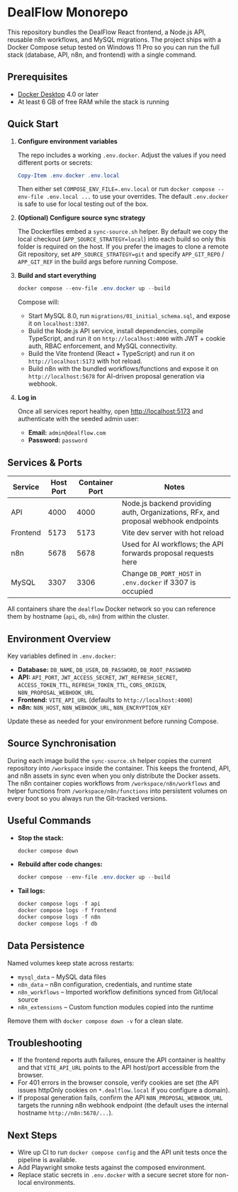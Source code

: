 # DealFlow Monorepo

This repository bundles the DealFlow React frontend, a Node.js API, reusable n8n workflows, and MySQL migrations. The project ships with a Docker Compose setup tested on Windows 11 Pro so you can run the full stack (database, API, n8n, and frontend) with a single command.

## Prerequisites

- [Docker Desktop](https://www.docker.com/products/docker-desktop/) 4.0 or later
- At least 6 GB of free RAM while the stack is running

## Quick Start

1. **Configure environment variables**

   The repo includes a working `.env.docker`. Adjust the values if you need different ports or secrets:

   ```powershell
   Copy-Item .env.docker .env.local
   ```

   Then either set `COMPOSE_ENV_FILE=.env.local` or run `docker compose --env-file .env.local ...` to use your overrides. The default `.env.docker` is safe to use for local testing out of the box.

2. **(Optional) Configure source sync strategy**

   The Dockerfiles embed a `sync-source.sh` helper. By default we copy the local checkout (`APP_SOURCE_STRATEGY=local`) into each build so only this folder is required on the host. If you prefer the images to clone a remote Git repository, set `APP_SOURCE_STRATEGY=git` and specify `APP_GIT_REPO` / `APP_GIT_REF` in the build args before running Compose.

3. **Build and start everything**

   ```powershell
   docker compose --env-file .env.docker up --build
   ```

   Compose will:

   - Start MySQL 8.0, run `migrations/01_initial_schema.sql`, and expose it on `localhost:3307`.
   - Build the Node.js API service, install dependencies, compile TypeScript, and run it on `http://localhost:4000` with JWT + cookie auth, RBAC enforcement, and MySQL connectivity.
   - Build the Vite frontend (React + TypeScript) and run it on `http://localhost:5173` with hot reload.
   - Build n8n with the bundled workflows/functions and expose it on `http://localhost:5678` for AI-driven proposal generation via webhook.

4. **Log in**

   Once all services report healthy, open <http://localhost:5173> and authenticate with the seeded admin user:

   - **Email:** `admin@dealflow.com`
   - **Password:** `password`

## Services & Ports

| Service  | Host Port | Container Port | Notes |
|----------|-----------|----------------|-------|
| API      | 4000      | 4000           | Node.js backend providing auth, Organizations, RFx, and proposal webhook endpoints |
| Frontend | 5173      | 5173           | Vite dev server with hot reload |
| n8n      | 5678      | 5678           | Used for AI workflows; the API forwards proposal requests here |
| MySQL    | 3307      | 3306           | Change `DB_PORT_HOST` in `.env.docker` if 3307 is occupied |

All containers share the `dealflow` Docker network so you can reference them by hostname (`api`, `db`, `n8n`) from within the cluster.

## Environment Overview

Key variables defined in `.env.docker`:

- **Database:** `DB_NAME`, `DB_USER`, `DB_PASSWORD`, `DB_ROOT_PASSWORD`
- **API:** `API_PORT`, `JWT_ACCESS_SECRET`, `JWT_REFRESH_SECRET`, `ACCESS_TOKEN_TTL`, `REFRESH_TOKEN_TTL`, `CORS_ORIGIN`, `N8N_PROPOSAL_WEBHOOK_URL`
- **Frontend:** `VITE_API_URL` (defaults to `http://localhost:4000`)
- **n8n:** `N8N_HOST`, `N8N_WEBHOOK_URL`, `N8N_ENCRYPTION_KEY`

Update these as needed for your environment before running Compose.

## Source Synchronisation

During each image build the `sync-source.sh` helper copies the current repository into `/workspace` inside the container. This keeps the frontend, API, and n8n assets in sync even when you only distribute the Docker assets. The n8n container copies workflows from `/workspace/n8n/workflows` and helper functions from `/workspace/n8n/functions` into persistent volumes on every boot so you always run the Git-tracked versions.

## Useful Commands

- **Stop the stack:**
  ```powershell
  docker compose down
  ```
- **Rebuild after code changes:**
  ```powershell
  docker compose --env-file .env.docker up --build
  ```
- **Tail logs:**
  ```powershell
  docker compose logs -f api
  docker compose logs -f frontend
  docker compose logs -f n8n
  docker compose logs -f db
  ```

## Data Persistence

Named volumes keep state across restarts:

- `mysql_data` – MySQL data files
- `n8n_data` – n8n configuration, credentials, and runtime state
- `n8n_workflows` – Imported workflow definitions synced from Git/local source
- `n8n_extensions` – Custom function modules copied into the runtime

Remove them with `docker compose down -v` for a clean slate.

## Troubleshooting

- If the frontend reports auth failures, ensure the API container is healthy and that `VITE_API_URL` points to the API host/port accessible from the browser.
- For 401 errors in the browser console, verify cookies are set (the API issues httpOnly cookies on `*.dealflow.local` if you configure a domain).
- If proposal generation fails, confirm the API `N8N_PROPOSAL_WEBHOOK_URL` targets the running n8n webhook endpoint (the default uses the internal hostname `http://n8n:5678/...`).

## Next Steps

- Wire up CI to run `docker compose config` and the API unit tests once the pipeline is available.
- Add Playwright smoke tests against the composed environment.
- Replace static secrets in `.env.docker` with a secure secret store for non-local environments.
